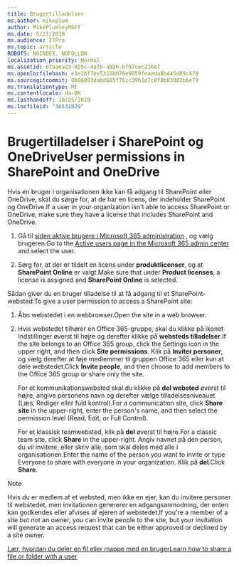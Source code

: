 ```yaml
---
title: Brugertilladelser
ms.author: mikeplum
author: MikePlumleyMSFT
ms.date: 5/21/2018
ms.audience: ITPro
ms.topic: article
ROBOTS: NOINDEX, NOFOLLOW
localization_priority: Normal
ms.assetid: 67aaea23-025c-4af6-a826-bf97cec216ef
ms.openlocfilehash: e3e18f7ee5315b076e9059feaeda8b445d89c476
ms.sourcegitcommit: 0b06093dabd685f76cc39b1d7c0f8b03883b6e79
ms.translationtype: MT
ms.contentlocale: da-DK
ms.lasthandoff: 10/25/2019
ms.locfileid: "36531929"
---
```

# <a name="user-permissions-in-sharepoint-and-onedrive"></a><span data-ttu-id="085ac-102">Brugertilladelser i SharePoint og OneDrive</span><span class="sxs-lookup"><span data-stu-id="085ac-102">User permissions in SharePoint and OneDrive</span></span>

<span data-ttu-id="085ac-103">Hvis en bruger i organisationen ikke kan få adgang til SharePoint eller OneDrive, skal du sørge for, at de har en licens, der indeholder SharePoint og OneDrive.</span><span class="sxs-lookup"><span data-stu-id="085ac-103">If a user in your organization isn't able to access SharePoint or OneDrive, make sure they have a license that includes SharePoint and OneDrive.</span></span> 
  
1. <span data-ttu-id="085ac-104">Gå til [siden aktive brugere i Microsoft 365 administration](https://portal.office.com/adminportal/home#/users) , og vælg brugeren.</span><span class="sxs-lookup"><span data-stu-id="085ac-104">Go to the [Active users page in the Microsoft 365 admin center](https://portal.office.com/adminportal/home#/users) and select the user.</span></span> 
    
2. <span data-ttu-id="085ac-105">Sørg for, at der er tildelt en licens under **produktlicenser**, og at **SharePoint Online** er valgt.</span><span class="sxs-lookup"><span data-stu-id="085ac-105">Make sure that under **Product licenses**, a license is assigned and **SharePoint Online** is selected.</span></span> 
    
 <span data-ttu-id="085ac-106">Sådan giver du en bruger tilladelse til at få adgang til et SharePoint-websted:</span><span class="sxs-lookup"><span data-stu-id="085ac-106">To give a user permission to access a SharePoint site:</span></span> 
  
1. <span data-ttu-id="085ac-107">Åbn webstedet i en webbrowser.</span><span class="sxs-lookup"><span data-stu-id="085ac-107">Open the site in a web browser.</span></span>
    
2. <span data-ttu-id="085ac-108">Hvis webstedet tilhører en Office 365-gruppe, skal du klikke på ikonet Indstillinger øverst til højre og derefter klikke på **websteds tilladelser**.</span><span class="sxs-lookup"><span data-stu-id="085ac-108">If the site belongs to an Office 365 group, click the Settings icon in the upper right, and then click **Site permissions**.</span></span> <span data-ttu-id="085ac-109">Klik på **Inviter personer**, og vælg derefter at føje medlemmer til gruppen Office 365 eller kun at dele webstedet.</span><span class="sxs-lookup"><span data-stu-id="085ac-109">Click **Invite people**, and then choose to add members to the Office 365 group or share only the site.</span></span> 
    
    <span data-ttu-id="085ac-110">For et kommunikationswebsted skal du klikke på **del websted** øverst til højre, angive personens navn og derefter vælge tilladelsesniveauet (Læs, Rediger eller fuld kontrol).</span><span class="sxs-lookup"><span data-stu-id="085ac-110">For a communication site, click **Share site** in the upper-right, enter the person's name, and then select the permission level (Read, Edit, or Full Control).</span></span> 
    
    <span data-ttu-id="085ac-111">For et klassisk teamwebsted, klik på **del** øverst til højre.</span><span class="sxs-lookup"><span data-stu-id="085ac-111">For a classic team site, click **Share** in the upper-right.</span></span> <span data-ttu-id="085ac-112">Angiv navnet på den person, du vil invitere, eller skriv alle, som skal deles med alle i organisationen.</span><span class="sxs-lookup"><span data-stu-id="085ac-112">Enter the name of the person you want to invite or type Everyone to share with everyone in your organization.</span></span> <span data-ttu-id="085ac-113">Klik på **del**.</span><span class="sxs-lookup"><span data-stu-id="085ac-113">Click **Share**.</span></span>
    
> [!NOTE]
> <span data-ttu-id="085ac-114">Hvis du er medlem af et websted, men ikke en ejer, kan du invitere personer til webstedet, men invitationen genererer en adgangsanmodning, der enten kan godkendes eller afvises af ejeren af webstedet.</span><span class="sxs-lookup"><span data-stu-id="085ac-114">If you're a member of a site but not an owner, you can invite people to the site, but your invitation will generate an access request that can be either approved or declined by a site owner.</span></span> 
  
[<span data-ttu-id="085ac-115">Lær, hvordan du deler en fil eller mappe med en bruger</span><span class="sxs-lookup"><span data-stu-id="085ac-115">Learn how to share a file or folder with a user</span></span>](https://go.microsoft.com/fwlink/?linkid=533408)
  

